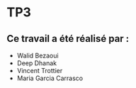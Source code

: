 # TP3
## Ce travail a été réalisé par :
* Walid Bezaoui
* Deep Dhanak
* Vincent Trottier
* Maria Garcia Carrasco
